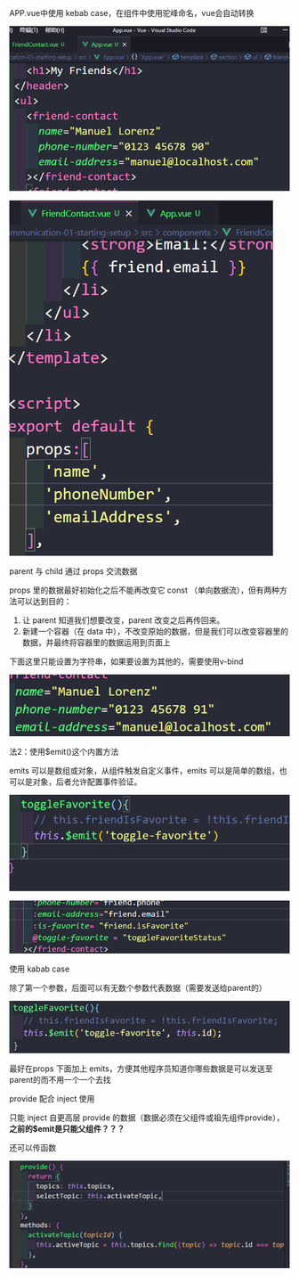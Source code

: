 APP.vue中使用 kebab case，在组件中使用驼峰命名，vue会自动转换

![image-20220320152710968](part8.assets/image-20220320152710968.png)

![image-20220320152657563](part8.assets/image-20220320152657563.png)

parent 与 child 通过 props 交流数据

props 里的数据最好初始化之后不能再改变它 const （单向数据流），但有两种方法可以达到目的：

1. 让 parent 知道我们想要改变，parent 改变之后再传回来。
2. 新建一个容器（在 data 中），不改变原始的数据，但是我们可以改变容器里的数据，并最终将容器里的数据运用到页面上

下面这里只能设置为字符串，如果要设置为其他的，需要使用v-bind

![image-20220320163253706](part8.assets/image-20220320163253706.png)

法2：使用$emit()这个内置方法

emits 可以是数组或对象，从组件触发自定义事件，emits 可以是简单的数组，也可以是对象，后者允许配置事件验证。

![image-20220320203348155](part8.assets/image-20220320203348155.png)

![image-20220320204236469](part8.assets/image-20220320204236469.png)

使用 kabab case

除了第一个参数，后面可以有无数个参数代表数据（需要发送给parent的）

![image-20220320204305058](part8.assets/image-20220320204305058.png)

最好在props 下面加上 emits，方便其他程序员知道你哪些数据是可以发送至parent的而不用一个一个去找



provide 配合 inject 使用

只能 inject 自更高层 provide 的数据（数据必须在父组件或祖先组件provide），**之前的$emit是只能父组件？？？**

还可以传函数

![image-20220321222249280](part8.assets/image-20220321222249280.png)